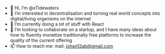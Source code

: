 - 👋 Hi, I’m @xTidewaterx
- 👀 I’m interested in decentralisation and  turning real world concepts into digital/living organisms on the internet
- 🌱 I’m currently doing a lot of stuff with React
- 💞️ I’m looking to collaborate on a startup, and I have many ideas about how to fluently monetize traditionally free platforms to increase the quality of the current offering
- 📫 How to reach me: mail: johan12ab@gmail.com

<!---
xTidewaterx/xTidewaterx is a ✨ special ✨ repository because its `README.md` (this file) appears on your GitHub profile.
You can click the Preview link to take a look at your changes.
--->
